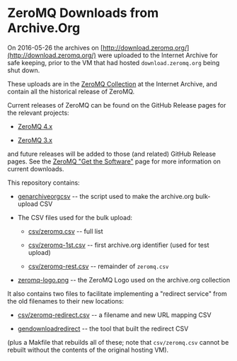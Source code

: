 # ZeroMQ Downloads from Archive.Org

On 2016-05-26 the archives on [http://download.zeromq.org/](http://download.zeromq.org/)
were uploaded to the Internet Archive for safe keeping, prior to the 
VM that had hosted `download.zeromq.org` being shut down.  

These uploads are in the [ZeroMQ Collection](https://archive.org/details/zeromq)
at the Internet Archive, and contain all the historical release of
ZeroMQ.  

Current releases of ZeroMQ can be found on the GitHub Release pages
for the relevant projects:

*   [ZeroMQ 4.x](https://zeromq.github.io/zeromq4-1/)

*   [ZeroMQ 3.x](https://zeromq.github.io/zeromq3-x/)

and future releases will be added to those (and related) GitHub Release
pages.  See the [ZeroMQ "Get the Software"](http://zeromq.org/intro:get-the-software)
page for more information on current downloads.

This repository contains:

*   [genarchiveorgcsv](genarchiveorgcsv) -- the script used to make the archive.org bulk-upload CSV

*   The CSV files used for the bulk upload:

    *   [csv/zeromq.csv](csv/zeromq.csv) -- full list

    *   [csv/zeromq-1st.csv](csv/zeromq-1st.csv) -- first archive.org identifier (used for test upload)

    *   [csv/zeromq-rest.csv](csv/zeromq-rest.csv) -- remainder of `zeromq.csv`

*   [zeromq-logo.png](zeromq-logo.png) -- the ZeroMQ Logo used on the archive.org collection

It also contains two files to facilitate implementing a "redirect service"
from the old filenames to their new locations:

*   [csv/zeromq-redirect.csv](csv/zeromq-redirect.csv) -- a filename and new URL mapping CSV

*   [gendownloadredirect](gendownloadredirect) -- the tool that built the redirect CSV

(plus a Makfile that rebuilds all of these; note that `csv/zeromq.csv` 
cannot be rebuilt without the contents of the original hosting VM).
